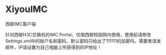XiyouIMC
========

西邮IMC客户端

针对西邮H3C交换机的iMC Portal，仅限西邮校园网内使用，使用前请修改Settings.xml中的账户名和密码，默认密码只给出了111111的加密吗，需要者请发邮件，IP请设置为自己电脑上所获得到的IP地址！
